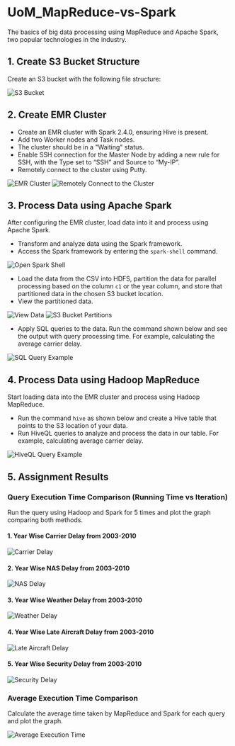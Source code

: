 # UoM_MapReduce-vs-Spark

The basics of big data processing using MapReduce and Apache Spark, two popular technologies in the industry.

## 1. Create S3 Bucket Structure

Create an S3 bucket with the following file structure:

![S3 Bucket](<images/s3-bucket.png>)

## 2. Create EMR Cluster

- Create an EMR cluster with Spark 2.4.0, ensuring Hive is present.
- Add two Worker nodes and Task nodes.
- The cluster should be in a "Waiting" status.
- Enable SSH connection for the Master Node by adding a new rule for SSH, with the Type set to “SSH” and Source to “My-IP”.
- Remotely connect to the cluster using Putty.

![EMR Cluster](<images/emr-cluster.png>)
![Remotely Connect to the Cluster](<images/remotely connect ssh.PNG>)

## 3. Process Data using Apache Spark

After configuring the EMR cluster, load data into it and process using Apache Spark.
- Transform and analyze data using the Spark framework.
- Access the Spark framework by entering the `spark-shell` command.

![Open Spark Shell](<images/spark-login.PNG>)

- Load the data from the CSV into HDFS, partition the data for parallel processing based on the column `c1` or the year column, and store that partitioned data in the chosen S3 bucket location.
- View the partitioned data.

![View Data](<images/partition_by_year_c1.PNG>)
![S3 Bucket Partitions](<images/partition_by_year_s3.png>)

- Apply SQL queries to the data. Run the command shown below and see the output with query processing time. For example, calculating the average carrier delay.

![SQL Query Example](<images/spark-query.PNG>)

## 4. Process Data using Hadoop MapReduce

Start loading data into the EMR cluster and process using Hadoop MapReduce.
- Run the command `hive` as shown below and create a Hive table that points to the S3 location of your data.
- Run HiveQL queries to analyze and process the data in our table. For example, calculating average carrier delay.

![HiveQL Query Example](<images/hadoop-query.PNG>)


## 5. Assignment Results
### Query Execution Time Comparison (Running Time vs Iteration)

Run the query using Hadoop and Spark for 5 times and plot the graph comparing both methods.

#### 1. Year Wise Carrier Delay from 2003-2010
![Carrier Delay](<images/comparison_plot_average carrier delay.png>)

#### 2. Year Wise NAS Delay from 2003-2010
![NAS Delay](<images/comparison_plot_average nas delay.png>)

#### 3. Year Wise Weather Delay from 2003-2010
![Weather Delay](<images/comparison_plot_average weather delay.png>)

#### 4. Year Wise Late Aircraft Delay from 2003-2010
![Late Aircraft Delay](<images/comparison_plot_average late aircraft delay.png>)

#### 5. Year Wise Security Delay from 2003-2010
![Security Delay](<images/comparison_plot_average security delay.png>)

### Average Execution Time Comparison

Calculate the average time taken by MapReduce and Spark for each query and plot the graph.

![Average Execution Time](<images/total average time and delays.png>)

